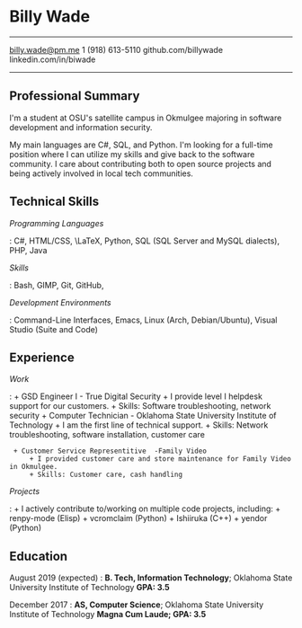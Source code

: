 Billy Wade
============

-------------------     ----------------------------
billy.wade@pm.me                    1 (918) 613-5110
github.com/billywade          linkedin.com/in/biwade
-------------------     ----------------------------



Professional Summary
--------------------
I'm a student at OSU's satellite campus in Okmulgee majoring in software development and information security.

My main languages are C#, SQL, and Python. I'm looking for a full-time position where I can utilize my skills and give back to the software community. I care about contributing both to open source projects and being actively involved in local tech communities.

<!-- I am skilled standard IT technician work, including customer service, managing Active Directory systems, resetting passwords and assisting users with whatever they need. Being an IT technician is being part of the community, and I will always play my part. -->

Technical Skills
-----------------

*Programming Languages*

:    C#, HTML/CSS, \LaTeX, Python, SQL (SQL Server and MySQL dialects), PHP, Java


*Skills*

:   Bash, GIMP, Git, GitHub, <!-- Active Directory, Windows Server, Connectwise Manage Ticketing System, ProLaw, Printer Installation, Hardware and Software Troubleshooting, Network Administration -->


*Development Environments*

:  Command-Line Interfaces, Emacs, Linux (Arch, Debian/Ubuntu), Visual Studio (Suite and Code)


Experience
---------------

*Work*

:    + GSD Engineer I - True Digital Security
		+ I provide level I helpdesk support for our customers.
		+ Skills: Software troubleshooting, network security
	 + Computer Technician - Oklahoma State University Institute of Technology <!--- Oklahoma State University Institute of Technology, May 2018 - Present-->
	    + I am the first line of technical support.
		<!-- + I was the first line of technical support for the entire student body of OSUIT. -->
		+ Skills: Network troubleshooting, software installation, customer care
<!--	 + T-Mobile
		 + I sold T-Mobile and Family Mobile accessories in Walmarts in the Tulsa area.
		 + Skills: Mobile device troubleshooting, providing unique solutions for customers-->
	 + Customer Service Representitive  -Family Video
		 + I provided customer care and store maintenance for Family Video in Okmulgee.
		 + Skills: Customer care, cash handling
<!--	I provide support to all of the students on campus, in addition to assisting the desk workers
	in any way that makes our team work better as a whole. -->

*Projects*

:   + I actively contribute to/working on multiple code projects, including:
		+ renpy-mode (Elisp)
		+ vcromclaim (Python)
		+ Ishiiruka (C++)
		+ yendor (Python)
	
<!-- :   I currently work on a few different hobby network administration projects, including: -->

<!-- 	+ File servers -->
<!-- 	+ Home theater PCs -->
<!-- 	+ Linux workstations -->

<!--:   Promoting data driven methodologies within the school system. I made my job as a desk attendant
    at OSUIT's Residential Life department a project in digitizing their workflow to increase the 
    department's understanding of the student body, like converting paper forms to Google Forms format
    for easy-to-interpret results. -->

Education
---------

August 2019 (expected)
:   **B. Tech, Information Technology**; Oklahoma State University Institute of Technology **GPA: 3.5**

December 2017
:   **AS, Computer Science**; Oklahoma State University Institute of Technology **Magna Cum Laude; GPA: 3.5**
	




